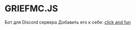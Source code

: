 # GRIEFMC.JS
Бот для Discord сервера
Добавить его к себе: [click and fun](https://discordapp.com/oauth2/authorize?client_id=427154671048589322&scope=bot&permissions=67128449)
